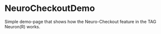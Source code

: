 # NeuroCheckoutDemo
Simple demo-page that shows how the Neuro-Checkout feature in the TAG Neuron(R) works.
